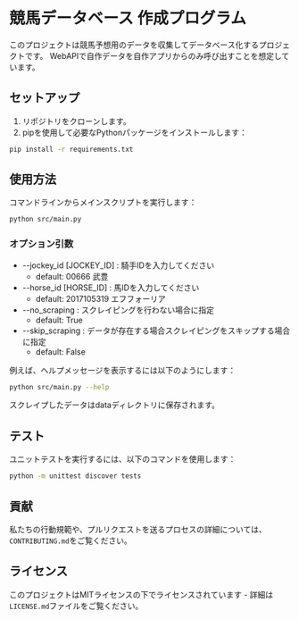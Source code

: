 # 競馬データベース 作成プログラム

このプロジェクトは競馬予想用のデータを収集してデータベース化するプロジェクトです。
WebAPIで自作データを自作アプリからのみ呼び出すことを想定しています。

## セットアップ

1. リポジトリをクローンします。
2. pipを使用して必要なPythonパッケージをインストールします：

```bash
pip install -r requirements.txt
```

## 使用方法

コマンドラインからメインスクリプトを実行します：

```bash
python src/main.py
```

### オプション引数

* --jockey_id [JOCKEY_ID] : 騎手IDを入力してください
  * default: 00666 武豊
* --horse_id [HORSE_ID] : 馬IDを入力してください
  * default: 2017105319 エフフォーリア
* --no_scraping : スクレイピングを行わない場合に指定
  * default: True
* --skip_scraping : データが存在する場合スクレイピングをスキップする場合に指定
  * default: False

例えば、ヘルプメッセージを表示するには以下のようにします：

```bash
python src/main.py --help
```

スクレイプしたデータはdataディレクトリに保存されます。

## テスト

ユニットテストを実行するには、以下のコマンドを使用します：

```bash
python -m unittest discover tests
```

## 貢献

私たちの行動規範や、プルリクエストを送るプロセスの詳細については、`CONTRIBUTING.md`をご覧ください。

## ライセンス

このプロジェクトはMITライセンスの下でライセンスされています - 詳細は`LICENSE.md`ファイルをご覧ください。
